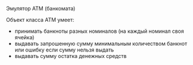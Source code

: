 Эмулятор АТМ (банкомата)

Объект класса АТМ умеет:
- принимать банкноты разных номиналов (на каждый номинал своя ячейка)
- выдавать запрошенную сумму минимальным количеством банкнот или ошибку если сумму нельзя выдать
- выдавать сумму остатка денежных средств
